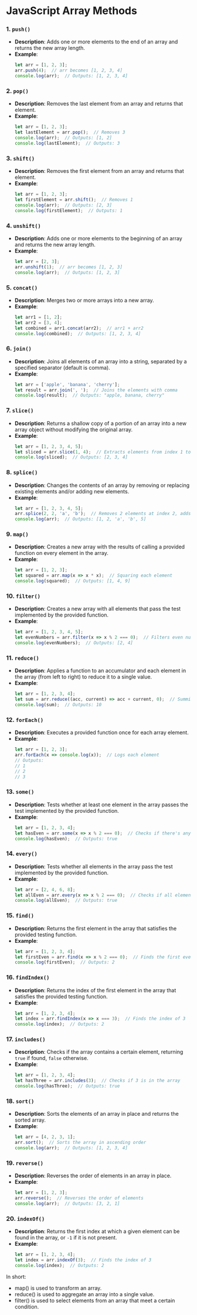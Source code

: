 # JavaScript Array Methods

### 1. `push()`
   - **Description**: Adds one or more elements to the end of an array and returns the new array length.
   - **Example**:
     ```javascript
     let arr = [1, 2, 3];
     arr.push(4);  // arr becomes [1, 2, 3, 4]
     console.log(arr);  // Outputs: [1, 2, 3, 4]
     ```

### 2. `pop()`
   - **Description**: Removes the last element from an array and returns that element.
   - **Example**:
     ```javascript
     let arr = [1, 2, 3];
     let lastElement = arr.pop();  // Removes 3
     console.log(arr);  // Outputs: [1, 2]
     console.log(lastElement);  // Outputs: 3
     ```

### 3. `shift()`
   - **Description**: Removes the first element from an array and returns that element.
   - **Example**:
     ```javascript
     let arr = [1, 2, 3];
     let firstElement = arr.shift();  // Removes 1
     console.log(arr);  // Outputs: [2, 3]
     console.log(firstElement);  // Outputs: 1
     ```

### 4. `unshift()`
   - **Description**: Adds one or more elements to the beginning of an array and returns the new array length.
   - **Example**:
     ```javascript
     let arr = [2, 3];
     arr.unshift(1);  // arr becomes [1, 2, 3]
     console.log(arr);  // Outputs: [1, 2, 3]
     ```

### 5. `concat()`
   - **Description**: Merges two or more arrays into a new array.
   - **Example**:
     ```javascript
     let arr1 = [1, 2];
     let arr2 = [3, 4];
     let combined = arr1.concat(arr2);  // arr1 + arr2
     console.log(combined);  // Outputs: [1, 2, 3, 4]
     ```

### 6. `join()`
   - **Description**: Joins all elements of an array into a string, separated by a specified separator (default is comma).
   - **Example**:
     ```javascript
     let arr = ['apple', 'banana', 'cherry'];
     let result = arr.join(', ');  // Joins the elements with comma
     console.log(result);  // Outputs: "apple, banana, cherry"
     ```

### 7. `slice()`
   - **Description**: Returns a shallow copy of a portion of an array into a new array object without modifying the original array.
   - **Example**:
     ```javascript
     let arr = [1, 2, 3, 4, 5];
     let sliced = arr.slice(1, 4);  // Extracts elements from index 1 to 3
     console.log(sliced);  // Outputs: [2, 3, 4]
     ```

### 8. `splice()`
   - **Description**: Changes the contents of an array by removing or replacing existing elements and/or adding new elements.
   - **Example**:
     ```javascript
     let arr = [1, 2, 3, 4, 5];
     arr.splice(2, 2, 'a', 'b');  // Removes 2 elements at index 2, adds 'a' and 'b'
     console.log(arr);  // Outputs: [1, 2, 'a', 'b', 5]
     ```

### 9. `map()`
   - **Description**: Creates a new array with the results of calling a provided function on every element in the array.
   - **Example**:
     ```javascript
     let arr = [1, 2, 3];
     let squared = arr.map(x => x * x);  // Squaring each element
     console.log(squared);  // Outputs: [1, 4, 9]
     ```

### 10. `filter()`
   - **Description**: Creates a new array with all elements that pass the test implemented by the provided function.
   - **Example**:
     ```javascript
     let arr = [1, 2, 3, 4, 5];
     let evenNumbers = arr.filter(x => x % 2 === 0);  // Filters even numbers
     console.log(evenNumbers);  // Outputs: [2, 4]
     ```

### 11. `reduce()`
   - **Description**: Applies a function to an accumulator and each element in the array (from left to right) to reduce it to a single value.
   - **Example**:
     ```javascript
     let arr = [1, 2, 3, 4];
     let sum = arr.reduce((acc, current) => acc + current, 0);  // Summing all elements
     console.log(sum);  // Outputs: 10
     ```

### 12. `forEach()`
   - **Description**: Executes a provided function once for each array element.
   - **Example**:
     ```javascript
     let arr = [1, 2, 3];
     arr.forEach(x => console.log(x));  // Logs each element
     // Outputs:
     // 1
     // 2
     // 3
     ```

### 13. `some()`
   - **Description**: Tests whether at least one element in the array passes the test implemented by the provided function.
   - **Example**:
     ```javascript
     let arr = [1, 2, 3, 4];
     let hasEven = arr.some(x => x % 2 === 0);  // Checks if there's any even number
     console.log(hasEven);  // Outputs: true
     ```

### 14. `every()`
   - **Description**: Tests whether all elements in the array pass the test implemented by the provided function.
   - **Example**:
     ```javascript
     let arr = [2, 4, 6, 8];
     let allEven = arr.every(x => x % 2 === 0);  // Checks if all elements are even
     console.log(allEven);  // Outputs: true
     ```

### 15. `find()`
   - **Description**: Returns the first element in the array that satisfies the provided testing function.
   - **Example**:
     ```javascript
     let arr = [1, 2, 3, 4];
     let firstEven = arr.find(x => x % 2 === 0);  // Finds the first even number
     console.log(firstEven);  // Outputs: 2
     ```

### 16. `findIndex()`
   - **Description**: Returns the index of the first element in the array that satisfies the provided testing function.
   - **Example**:
     ```javascript
     let arr = [1, 2, 3, 4];
     let index = arr.findIndex(x => x === 3);  // Finds the index of 3
     console.log(index);  // Outputs: 2
     ```

### 17. `includes()`
   - **Description**: Checks if the array contains a certain element, returning `true` if found, `false` otherwise.
   - **Example**:
     ```javascript
     let arr = [1, 2, 3, 4];
     let hasThree = arr.includes(3);  // Checks if 3 is in the array
     console.log(hasThree);  // Outputs: true
     ```

### 18. `sort()`
   - **Description**: Sorts the elements of an array in place and returns the sorted array.
   - **Example**:
     ```javascript
     let arr = [4, 2, 3, 1];
     arr.sort();  // Sorts the array in ascending order
     console.log(arr);  // Outputs: [1, 2, 3, 4]
     ```

### 19. `reverse()`
   - **Description**: Reverses the order of elements in an array in place.
   - **Example**:
     ```javascript
     let arr = [1, 2, 3];
     arr.reverse();  // Reverses the order of elements
     console.log(arr);  // Outputs: [3, 2, 1]
     ```

### 20. `indexOf()`
   - **Description**: Returns the first index at which a given element can be found in the array, or `-1` if it is not present.
   - **Example**:
     ```javascript
     let arr = [1, 2, 3, 4];
     let index = arr.indexOf(3);  // Finds the index of 3
     console.log(index);  // Outputs: 2
     ```

In short:

- map() is used to transform an array.
- reduce() is used to aggregate an array into a single value.
- filter() is used to select elements from an array that meet a certain condition.